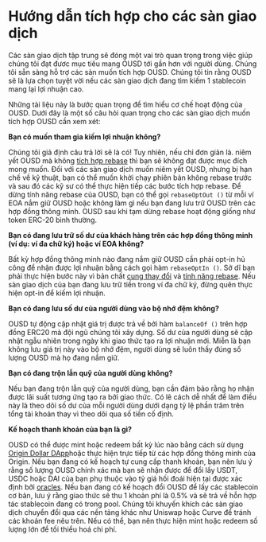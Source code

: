 # Hướng dẫn tích hợp cho các sàn giao dịch

Các sàn giao dịch tập trung sẽ đóng một vai trò quan trọng trong việc giúp chúng tôi đạt đươc mục tiêu mang OUSD tới gần hơn với người dùng. Chúng tôi sẵn sàng hỗ trợ các sàn muốn tích hợp OUSD. Chúng tôi tin rằng OUSD sẽ là lựa chọn tuyệt vời nếu các sàn giao dịch đang tìm kiếm 1 stablecoin mang lại lợi nhuận cao.

Những tài liệu này là bước quan trọng để tìm hiểu cơ chế hoạt động của OUSD. Dưới đây là một số câu hỏi quan trọng cho các sàn giao dịch muốn tích hợp OUSD cần xem xét:

**Bạn có muốn tham gia kiếm lợi nhuận không?**

Chúng tôi giả định câu trả lời sẽ là có! Tuy nhiên, nếu chỉ đơn giản là. niêm yết OUSD mà không [tích hợp rebase](../core-concepts/elastic-supply/rebasing-and-smart-contracts.md) thì bạn sẽ không đạt được mục đích mong muốn. Đối với các sàn giao dịch muốn niêm yết OUSD, nhưng bị hạn chế về kỹ thuật, bạn có thể muốn khởi chạy phiên bản không rebase trước và sau đó các kỹ sư có thể thực hiện tiếp các bước tích hợp rebase. Để dừng tính năng rebase của OUSD, bạn có thể gọi `rebaseOptOut ()` từ mỗi ví EOA nắm giữ OUSD hoặc không làm gì nếu bạn đang lưu trữ OUSD trên các hợp đồng thông minh. OUSD sau khi tạm dừng rebase hoạt động giống như token ERC-20 bình thường.

**Bạn có đang lưu trữ số dư của khách hàng trên các hợp đồng thông minh \(ví dụ: ví đa chữ ký\) hoặc ví EOA không?**

Bất kỳ hợp đồng thông minh nào đang nắm giữ OUSD cần phải opt-in hủ công để nhận được lợi nhuận bằng cách gọi hàm `rebaseOptIn ()`. Sở dĩ bạn phải thực hiện bước này vì bản chất [cung thay đổi](../core-concepts/elastic-supply/) và [tính năng rebase](../core-concepts/elastic-supply/rebasing-and-smart-contracts.md). Nếu sàn giao dịch của bạn đang lưu trữ tiền trong ví đa chữ ký, đừng quên thực hiện opt-in để kiếm lợi nhuận.

**Bạn có đang lưu số dư của người dùng vào bộ nhớ đệm không?**

OUSD tự động cập nhật giá trị được trả về bởi hàm `balanceOf ()` trên hợp đồng ERC20 mà đội ngũ chúng tôi xây dựng. Số dư của người dùng sẽ cập nhật ngẫu nhiên trong ngày khi giao thức tạo ra lợi nhuận mới. Miễn là bạn không lưu giá trị này vào bộ nhớ đệm, người dùng sẽ luôn thấy đúng số lượng OUSD mà họ đang nắm giữ.

**Bạn có đang trộn lẫn quỹ của người dùng không?**

Nếu bạn đang trộn lẫn quỹ của người dùng, bạn cần đảm bảo rằng họ nhận được lãi suất tương ứng tạo ra bởi giao thức. Có lẽ cách dễ nhất để làm điều này là theo dõi số dư của mỗi người dùng dưới dạng tỷ lệ phần trăm trên tổng tài khoản thay vì theo dõi qua số tiền cố định.

**Kế hoạch thanh khoản của bạn là gì?**

OUSD có thể được mint hoặc redeem bất kỳ lúc nào bằng cách sử dụng [Origin Dollar DApp](https://www.ousd.com)hoặc thực hiện trực tiếp từ các hợp đồng thông minh của Origin. Nếu bạn đang có kế hoạch tự cung cấp thanh khoản, bạn nên lưu ý rằng số lượng OUSD chính xác mà bạn sẽ nhận được để đổi lấy USDT, USDC hoặc DAI của bạn phụ thuộc vào tỷ giá hối đoái hiện tại được xác định bởi [oracles](../smart-contracts/api/oracle.md). Nếu bạn đang có kế hoạch đổi OUSD để lấy các stablecoin cơ bản, lưu ý rằng giao thức sẽ thu 1 khoản phí là 0.5% và sẽ trả về hỗn hợp tác stablecoin đang có trong pool. Chúng tôi khuyến khích các sàn giao dịch chuyển đổi qua các nền tảng khác như Uniswap hoặc Curve để tránh các khoản fee nêu trên. Nếu có thể, bạn nên thực hiện mint hoặc redeem số lượng lớn để tối thiểu hoá chi phí. 




